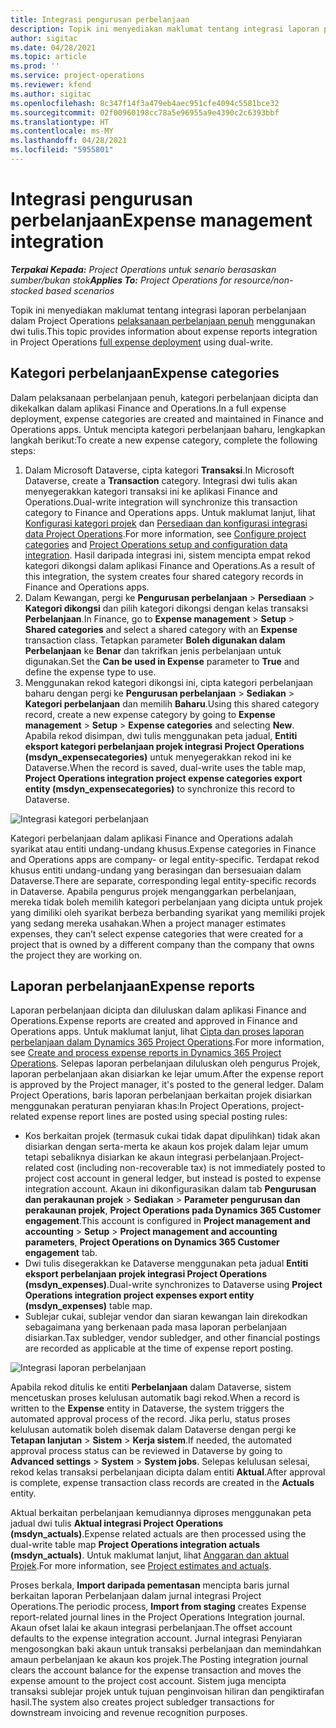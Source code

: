 ```yaml
---
title: Integrasi pengurusan perbelanjaan
description: Topik ini menyediakan maklumat tentang integrasi laporan perbelanjaan dalam Project Operations menggunakan dwi tulis.
author: sigitac
ms.date: 04/28/2021
ms.topic: article
ms.prod: ''
ms.service: project-operations
ms.reviewer: kfend
ms.author: sigitac
ms.openlocfilehash: 8c347f14f3a479eb4aec951cfe4094c5581bce32
ms.sourcegitcommit: 02f00960198cc78a5e96955a9e4390c2c6393bbf
ms.translationtype: HT
ms.contentlocale: ms-MY
ms.lasthandoff: 04/28/2021
ms.locfileid: "5955801"
---
```

# <a name="expense-management-integration"></a><span data-ttu-id="d42ca-103">Integrasi pengurusan perbelanjaan</span><span class="sxs-lookup"><span data-stu-id="d42ca-103">Expense management integration</span></span>

<span data-ttu-id="d42ca-104">_**Terpakai Kepada:** Project Operations untuk senario berasaskan sumber/bukan stok_</span><span class="sxs-lookup"><span data-stu-id="d42ca-104">_**Applies To:** Project Operations for resource/non-stocked based scenarios_</span></span>

<span data-ttu-id="d42ca-105">Topik ini menyediakan maklumat tentang integrasi laporan perbelanjaan dalam Project Operations [pelaksanaan perbelanjaan penuh](../expense/expense-overview.md) menggunakan dwi tulis.</span><span class="sxs-lookup"><span data-stu-id="d42ca-105">This topic provides information about expense reports integration in Project Operations [full expense deployment](../expense/expense-overview.md) using dual-write.</span></span>

## <a name="expense-categories"></a><span data-ttu-id="d42ca-106">Kategori perbelanjaan</span><span class="sxs-lookup"><span data-stu-id="d42ca-106">Expense categories</span></span>

<span data-ttu-id="d42ca-107">Dalam pelaksanaan perbelanjaan penuh, kategori perbelanjaan dicipta dan dikekalkan dalam aplikasi Finance and Operations.</span><span class="sxs-lookup"><span data-stu-id="d42ca-107">In a full expense deployment, expense categories are created and maintained in Finance and Operations apps.</span></span> <span data-ttu-id="d42ca-108">Untuk mencipta kategori perbelanjaan baharu, lengkapkan langkah berikut:</span><span class="sxs-lookup"><span data-stu-id="d42ca-108">To create a new expense category, complete the following steps:</span></span>

1. <span data-ttu-id="d42ca-109">Dalam Microsoft Dataverse, cipta kategori **Transaksi**.</span><span class="sxs-lookup"><span data-stu-id="d42ca-109">In Microsoft Dataverse, create a **Transaction** category.</span></span> <span data-ttu-id="d42ca-110">Integrasi dwi tulis akan menyegerakkan kategori transaksi ini ke aplikasi Finance and Operations.</span><span class="sxs-lookup"><span data-stu-id="d42ca-110">Dual-write integration will synchronize this transaction category to Finance and Operations apps.</span></span> <span data-ttu-id="d42ca-111">Untuk maklumat lanjut, lihat [Konfigurasi kategori projek](/dynamics365/project-operations/project-accounting/configure-project-categories) dan [Persediaan dan konfigurasi integrasi data Project Operations](resource-dual-write-setup-integration.md).</span><span class="sxs-lookup"><span data-stu-id="d42ca-111">For more information, see [Configure project categories](/dynamics365/project-operations/project-accounting/configure-project-categories) and [Project Operations setup and configuration data integration](resource-dual-write-setup-integration.md).</span></span> <span data-ttu-id="d42ca-112">Hasil daripada integrasi ini, sistem mencipta empat rekod kategori dikongsi dalam aplikasi Finance and Operations.</span><span class="sxs-lookup"><span data-stu-id="d42ca-112">As a result of this integration, the system creates four shared category records in Finance and Operations apps.</span></span>
2. <span data-ttu-id="d42ca-113">Dalam Kewangan, pergi ke **Pengurusan perbelanjaan** > **Persediaan** > **Kategori dikongsi** dan pilih kategori dikongsi dengan kelas transaksi **Perbelanjaan**.</span><span class="sxs-lookup"><span data-stu-id="d42ca-113">In Finance, go to **Expense management** > **Setup** > **Shared categories** and select a shared category with an **Expense** transaction class.</span></span> <span data-ttu-id="d42ca-114">Tetapkan parameter **Boleh digunakan dalam Perbelanjaan** ke **Benar** dan takrifkan jenis perbelanjaan untuk digunakan.</span><span class="sxs-lookup"><span data-stu-id="d42ca-114">Set the **Can be used in Expense** parameter to **True** and define the expense type to use.</span></span>
3. <span data-ttu-id="d42ca-115">Menggunakan rekod kategori dikongsi ini, cipta kategori perbelanjaan baharu dengan pergi ke **Pengurusan perbelanjaan** > **Sediakan** > **Kategori perbelanjaan** dan memilih **Baharu**.</span><span class="sxs-lookup"><span data-stu-id="d42ca-115">Using this shared category record, create a new expense category by going to **Expense management** > **Setup** > **Expense categories** and selecting **New**.</span></span> <span data-ttu-id="d42ca-116">Apabila rekod disimpan, dwi tulis menggunakan peta jadual, **Entiti eksport kategori perbelanjaan projek integrasi Project Operations (msdyn\_expensecategories)** untuk menyegerakkan rekod ini ke Dataverse.</span><span class="sxs-lookup"><span data-stu-id="d42ca-116">When the record is saved, dual-write uses the table map, **Project Operations integration project expense categories export entity (msdyn\_expensecategories)** to synchronize this record to Dataverse.</span></span>

  ![Integrasi kategori perbelanjaan](./media/DW6ExpenseCategories.png)

<span data-ttu-id="d42ca-118">Kategori perbelanjaan dalam aplikasi Finance and Operations adalah syarikat atau entiti undang-undang khusus.</span><span class="sxs-lookup"><span data-stu-id="d42ca-118">Expense categories in Finance and Operations apps are company- or legal entity-specific.</span></span> <span data-ttu-id="d42ca-119">Terdapat rekod khusus entiti undang-undang yang berasingan dan bersesuaian dalam Dataverse.</span><span class="sxs-lookup"><span data-stu-id="d42ca-119">There are separate, corresponding legal entity-specific records in Dataverse.</span></span> <span data-ttu-id="d42ca-120">Apabila pengurus projek menganggarkan perbelanjaan, mereka tidak boleh memilih kategori perbelanjaan yang dicipta untuk projek yang dimiliki oleh syarikat berbeza berbanding syarikat yang memiliki projek yang sedang mereka usahakan.</span><span class="sxs-lookup"><span data-stu-id="d42ca-120">When a project manager estimates expenses, they can’t select expense categories that were created for a project that is owned by a different company than the company that owns the project they are working on.</span></span> 

## <a name="expense-reports"></a><span data-ttu-id="d42ca-121">Laporan perbelanjaan</span><span class="sxs-lookup"><span data-stu-id="d42ca-121">Expense reports</span></span>

<span data-ttu-id="d42ca-122">Laporan perbelanjaan dicipta dan diluluskan dalam aplikasi Finance and Operations.</span><span class="sxs-lookup"><span data-stu-id="d42ca-122">Expense reports are created and approved in Finance and Operations apps.</span></span> <span data-ttu-id="d42ca-123">Untuk maklumat lanjut, lihat [Cipta dan proses laporan perbelanjaan dalam Dynamics 365 Project Operations](/learn/modules/create-process-expense-reports/).</span><span class="sxs-lookup"><span data-stu-id="d42ca-123">For more information, see [Create and process expense reports in Dynamics 365 Project Operations](/learn/modules/create-process-expense-reports/).</span></span> <span data-ttu-id="d42ca-124">Selepas laporan perbelanjaan diluluskan oleh pengurus Projek, laporan perbelanjaan akan disiarkan ke lejar umum.</span><span class="sxs-lookup"><span data-stu-id="d42ca-124">After the expense report is approved by the Project manager, it's posted to the general ledger.</span></span> <span data-ttu-id="d42ca-125">Dalam Project Operations, baris laporan perbelanjaan berkaitan projek disiarkan menggunakan peraturan penyiaran khas:</span><span class="sxs-lookup"><span data-stu-id="d42ca-125">In Project Operations, project-related expense report lines are posted using special posting rules:</span></span>

  - <span data-ttu-id="d42ca-126">Kos berkaitan projek (termasuk cukai tidak dapat dipulihkan) tidak akan disiarkan dengan serta-merta ke akaun kos projek dalam lejar umum tetapi sebaliknya disiarkan ke akaun integrasi perbelanjaan.</span><span class="sxs-lookup"><span data-stu-id="d42ca-126">Project-related cost (including non-recoverable tax) is not immediately posted to project cost account in general ledger, but instead is posted to expense integration account.</span></span> <span data-ttu-id="d42ca-127">Akaun ini dikonfigurasikan dalam tab **Pengurusan dan perakaunan projek** > **Sediakan** > **Parameter pengurusan dan perakaunan projek**, **Project Operations pada Dynamics 365 Customer engagement**.</span><span class="sxs-lookup"><span data-stu-id="d42ca-127">This account is configured in **Project management and accounting** > **Setup** > **Project management and accounting parameters**, **Project Operations on Dynamics 365 Customer engagement** tab.</span></span>
  - <span data-ttu-id="d42ca-128">Dwi tulis disegerakkan ke Dataverse menggunakan peta jadual **Entiti eksport perbelanjaan projek integrasi Project Operations (msdyn\_expenses)**.</span><span class="sxs-lookup"><span data-stu-id="d42ca-128">Dual-write synchronizes to Dataverse using **Project Operations integration project expenses export entity (msdyn\_expenses)** table map.</span></span>
  - <span data-ttu-id="d42ca-129">Sublejar cukai, sublejar vendor dan siaran kewangan lain direkodkan sebagaimana yang berkenaan pada masa laporan perbelanjaan disiarkan.</span><span class="sxs-lookup"><span data-stu-id="d42ca-129">Tax subledger, vendor subledger, and other financial postings are recorded as applicable at the time of expense report posting.</span></span>

  ![Integrasi laporan perbelanjaan](./media/DW6ExpenseReports.png)

<span data-ttu-id="d42ca-131">Apabila rekod ditulis ke entiti **Perbelanjaan** dalam Dataverse, sistem mencetuskan proses kelulusan automatik bagi rekod.</span><span class="sxs-lookup"><span data-stu-id="d42ca-131">When a record is written to the **Expense** entity in Dataverse, the system triggers the automated approval process of the record.</span></span> <span data-ttu-id="d42ca-132">Jika perlu, status proses kelulusan automatik boleh disemak dalam Dataverse dengan pergi ke **Tetapan lanjutan** > **Sistem** > **Kerja sistem**.</span><span class="sxs-lookup"><span data-stu-id="d42ca-132">If needed, the automated approval process status can be reviewed in Dataverse by going to **Advanced settings** > **System** > **System jobs**.</span></span> <span data-ttu-id="d42ca-133">Selepas kelulusan selesai, rekod kelas transaksi perbelanjaan dicipta dalam entiti **Aktual**.</span><span class="sxs-lookup"><span data-stu-id="d42ca-133">After approval is complete, expense transaction class records are created in the **Actuals** entity.</span></span>

<span data-ttu-id="d42ca-134">Aktual berkaitan perbelanjaan kemudiannya diproses menggunakan peta jadual dwi tulis **Aktual integrasi Project Operations (msdyn\_actuals)**.</span><span class="sxs-lookup"><span data-stu-id="d42ca-134">Expense related actuals are then processed using the dual-write table map **Project Operations integration actuals (msdyn\_actuals)**.</span></span> <span data-ttu-id="d42ca-135">Untuk maklumat lanjut, lihat [Anggaran dan aktual Projek](resource-dual-write-estimates-actuals.md).</span><span class="sxs-lookup"><span data-stu-id="d42ca-135">For more information, see [Project estimates and actuals](resource-dual-write-estimates-actuals.md).</span></span>

<span data-ttu-id="d42ca-136">Proses berkala, **Import daripada pementasan** mencipta baris jurnal berkaitan laporan Perbelanjaan dalam jurnal integrasi Project Operations.</span><span class="sxs-lookup"><span data-stu-id="d42ca-136">The periodic process, **Import from staging** creates Expense report-related journal lines in the Project Operations Integration journal.</span></span> <span data-ttu-id="d42ca-137">Akaun ofset lalai ke akaun integrasi perbelanjaan.</span><span class="sxs-lookup"><span data-stu-id="d42ca-137">The offset account defaults to the expense integration account.</span></span> <span data-ttu-id="d42ca-138">Jurnal integrasi Penyiaran mengosongkan baki akaun untuk transaksi perbelanjaan dan memindahkan amaun perbelanjaan ke akaun kos projek.</span><span class="sxs-lookup"><span data-stu-id="d42ca-138">The Posting integration journal clears the account balance for the expense transaction and moves the expense amount to the project cost account.</span></span> <span data-ttu-id="d42ca-139">Sistem juga mencipta transaksi sublejar projek untuk tujuan penginvoisan hiliran dan pengiktirafan hasil.</span><span class="sxs-lookup"><span data-stu-id="d42ca-139">The system also creates project subledger transactions for downstream invoicing and revenue recognition purposes.</span></span>

